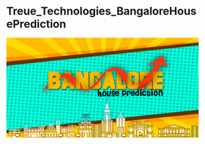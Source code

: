 # Treue_Technologies_BangaloreHousePrediction

![BangaloreHousePrediction](https://github.com/AnujPathekar/Images/blob/main/Bangalore%20House%20Pred%20copy.jpg)
